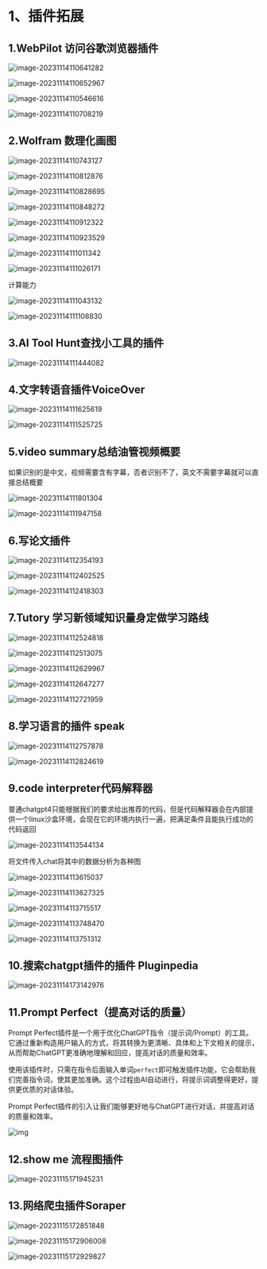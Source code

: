 # 1、插件拓展

## 1.WebPilot 访问谷歌浏览器插件

![image-20231114110641282](http://wenxuanqiu.oss-cn-nanjing.aliyuncs.com/img/image-20231114110641282.png)

![image-20231114110652967](http://wenxuanqiu.oss-cn-nanjing.aliyuncs.com/img/image-20231114110652967.png)

![image-20231114110546616](http://wenxuanqiu.oss-cn-nanjing.aliyuncs.com/img/image-20231114110546616.png)

![image-20231114110708219](http://wenxuanqiu.oss-cn-nanjing.aliyuncs.com/img/image-20231114110708219.png)

## 2.Wolfram 数理化画图

![image-20231114110743127](http://wenxuanqiu.oss-cn-nanjing.aliyuncs.com/img/image-20231114110743127.png)

![image-20231114110812876](http://wenxuanqiu.oss-cn-nanjing.aliyuncs.com/img/image-20231114110812876.png)

 ![image-20231114110828695](http://wenxuanqiu.oss-cn-nanjing.aliyuncs.com/img/image-20231114110828695.png)

 ![image-20231114110848272](http://wenxuanqiu.oss-cn-nanjing.aliyuncs.com/img/image-20231114110848272.png)



![image-20231114110912322](http://wenxuanqiu.oss-cn-nanjing.aliyuncs.com/img/image-20231114110912322.png)

![image-20231114110923529](http://wenxuanqiu.oss-cn-nanjing.aliyuncs.com/img/image-20231114110923529.png)



![image-20231114111011342](http://wenxuanqiu.oss-cn-nanjing.aliyuncs.com/img/image-20231114111011342.png)

![image-20231114111026171](http://wenxuanqiu.oss-cn-nanjing.aliyuncs.com/img/image-20231114111026171.png)



计算能力

![image-20231114111043132](http://wenxuanqiu.oss-cn-nanjing.aliyuncs.com/img/image-20231114111043132.png)



![image-20231114111108830](http://wenxuanqiu.oss-cn-nanjing.aliyuncs.com/img/image-20231114111108830.png)



## 3.AI Tool Hunt查找小工具的插件

![image-20231114111444082](http://wenxuanqiu.oss-cn-nanjing.aliyuncs.com/img/image-20231114111444082.png)



## 4.文字转语音插件VoiceOver

![image-20231114111625619](http://wenxuanqiu.oss-cn-nanjing.aliyuncs.com/img/image-20231114111625619.png)

![image-20231114111525725](http://wenxuanqiu.oss-cn-nanjing.aliyuncs.com/img/image-20231114111525725.png)



## 5.video summary总结油管视频概要

如果识别的是中文，视频需要含有字幕，否者识别不了，英文不需要字幕就可以直接总结概要

![image-20231114111801304](http://wenxuanqiu.oss-cn-nanjing.aliyuncs.com/img/image-20231114111801304.png)

![image-20231114111947158](http://wenxuanqiu.oss-cn-nanjing.aliyuncs.com/img/image-20231114111947158.png)



## 6.写论文插件 

![image-20231114112354193](http://wenxuanqiu.oss-cn-nanjing.aliyuncs.com/img/image-20231114112354193.png)

![image-20231114112402525](http://wenxuanqiu.oss-cn-nanjing.aliyuncs.com/img/image-20231114112402525.png)

![image-20231114112418303](http://wenxuanqiu.oss-cn-nanjing.aliyuncs.com/img/image-20231114112418303.png)



## 7.Tutory 学习新领域知识量身定做学习路线

![image-20231114112524818](http://wenxuanqiu.oss-cn-nanjing.aliyuncs.com/img/image-20231114112524818.png)

![image-20231114112513075](http://wenxuanqiu.oss-cn-nanjing.aliyuncs.com/img/image-20231114112513075.png)

![image-20231114112629967](http://wenxuanqiu.oss-cn-nanjing.aliyuncs.com/img/image-20231114112629967.png)

![image-20231114112647277](http://wenxuanqiu.oss-cn-nanjing.aliyuncs.com/img/image-20231114112647277.png)

![image-20231114112721959](http://wenxuanqiu.oss-cn-nanjing.aliyuncs.com/img/image-20231114112721959.png)



## 8.学习语言的插件 speak

![image-20231114112757878](http://wenxuanqiu.oss-cn-nanjing.aliyuncs.com/img/image-20231114112757878.png)

![image-20231114112824619](http://wenxuanqiu.oss-cn-nanjing.aliyuncs.com/img/image-20231114112824619.png)



## 9.code interpreter代码解释器

普通chatgpt4只能根据我们的要求给出推荐的代码，但是代码解释器会在内部提供一个linux沙盒环境，会现在它的环境内执行一遍，把满足条件且能执行成功的代码返回

![image-20231114113544134](http://wenxuanqiu.oss-cn-nanjing.aliyuncs.com/img/image-20231114113544134.png)

将文件传入chat将其中的数据分析为各种图

![image-20231114113615037](http://wenxuanqiu.oss-cn-nanjing.aliyuncs.com/img/image-20231114113615037.png)



![image-20231114113627325](http://wenxuanqiu.oss-cn-nanjing.aliyuncs.com/img/image-20231114113627325.png)



![image-20231114113715517](http://wenxuanqiu.oss-cn-nanjing.aliyuncs.com/img/image-20231114113715517.png)

![image-20231114113748470](http://wenxuanqiu.oss-cn-nanjing.aliyuncs.com/img/image-20231114113748470.png)

![image-20231114113751312](http://wenxuanqiu.oss-cn-nanjing.aliyuncs.com/img/image-20231114113751312.png)



## 10.搜索chatgpt插件的插件 Pluginpedia

![image-20231114173142976](http://wenxuanqiu.oss-cn-nanjing.aliyuncs.com/img/image-20231114173142976.png)



## 11.Prompt Perfect（提高对话的质量）



Prompt Perfect插件是一个用于优化ChatGPT指令（提示词/Prompt）的工具。它通过重新构造用户输入的方式，将其转换为更清晰、具体和上下文相关的提示，从而帮助ChatGPT更准确地理解和回应，提高对话的质量和效率。

使用该插件时，只需在指令后面输入单词`perfect`即可触发插件功能，它会帮助我们完善指令词，使其更加准确。这个过程由AI自动进行，将提示词调整得更好，提供更优质的对话体验。

Prompt Perfect插件的引入让我们能够更好地与ChatGPT进行对话，并提高对话的质量和效率。

![img](http://wenxuanqiu.oss-cn-nanjing.aliyuncs.com/img/v2-fa1924a73fb116b7b09d032e7318a195_720w.webp)



## 12.show me 流程图插件

![image-20231115171945231](http://wenxuanqiu.oss-cn-nanjing.aliyuncs.com/img/image-20231115171945231.png)



## 13.网络爬虫插件Soraper

![image-20231115172851848](http://wenxuanqiu.oss-cn-nanjing.aliyuncs.com/img/image-20231115172851848.png)

![image-20231115172906008](http://wenxuanqiu.oss-cn-nanjing.aliyuncs.com/img/image-20231115172906008.png)

![image-20231115172929827](http://wenxuanqiu.oss-cn-nanjing.aliyuncs.com/img/image-20231115172929827.png)

